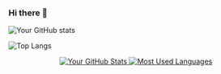 ### Hi there 👋

![Your GitHub stats](https://github-readme-stats.vercel.app/api?username=Many5900&show_icons=true&theme=dark&hide=stars,issues,contribs)

![Top Langs](https://github-readme-stats.vercel.app/api/top-langs/?username=Many5900&layout=compact&theme=dark)


<p align="center">
  <a href="https://github.com/username">
    <!-- Replace 'username' with your actual GitHub username -->
    <img src="https://github-readme-stats.vercel.app/api?username=Many5900&show_icons=true&theme=dark&hide=stars,issues,contribs" alt="Your GitHub Stats" />
  </a>
  <a href="https://github.com/username">
    <img src="https://github-readme-stats.vercel.app/api/top-langs/?username=Many5900&layout=compact&theme=dark" alt="Most Used Languages" />
  </a>
</p>

<!--
**Many5900/Many5900** is a ✨ _special_ ✨ repository because its `README.md` (this file) appears on your GitHub profile.

Here are some ideas to get you started:

- 🔭 I’m currently working on ...
- 🌱 I’m currently learning ...
- 👯 I’m looking to collaborate on ...
- 🤔 I’m looking for help with ...
- 💬 Ask me about ...
- 📫 How to reach me: ...
- 😄 Pronouns: ...
- ⚡ Fun fact: ...
-->
